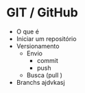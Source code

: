 # GIT / GitHub
- O que é
- Iniciar um repositório
- Versionamento
  - Envio  
    - commit
    - push
  - Busca (pull )
- Branchs
ajdvkasj